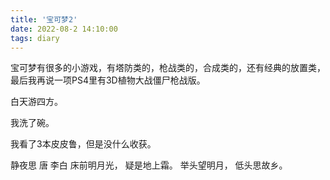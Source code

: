 ```yaml
---
title: '宝可梦2'
date: 2022-08-2 14:10:00
tags: diary
---
```

宝可梦有很多的小游戏，有塔防类的，枪战类的，合成类的，还有经典的放置类，最后我再说一项PS4里有3D植物大战僵尸枪战版。


白天游四方。

我洗了碗。

我看了3本皮皮鲁，但是没什么收获。

静夜思 唐 李白
床前明月光，
疑是地上霜。
举头望明月，
低头思故乡。
